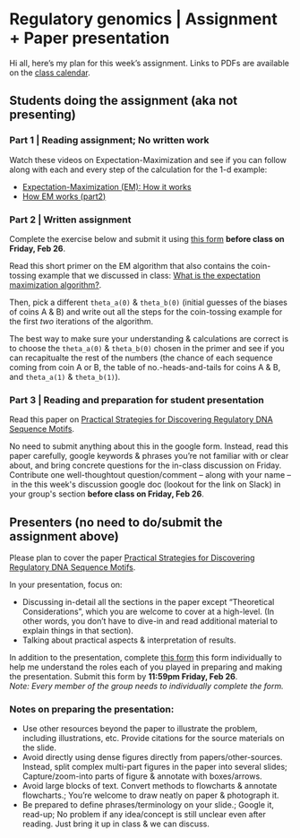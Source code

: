 # Regulatory genomics | Assignment + Paper presentation

Hi all, here’s my plan for this week’s assignment. Links to PDFs are available on the [class calendar](https://github.com/krishnanlab/teaching/blob/master/2021-spring_compbio/schedule-lectures-assignments.md#class-calendar).

## Students doing the assignment (aka not presenting)

### Part 1 | Reading assignment; No written work
Watch these videos on Expectation-Maximization and see if you can follow along with each and every step of the calculation for the 1-d example:
* [Expectation-Maximization (EM): How it works](https://www.youtube.com/watch?v=REypj2sy_5U)
* [How EM works (part2)](https://www.youtube.com/watch?v=iQoXFmbXRJA)

### Part 2 | Written assignment
Complete the exercise below and submit it using [this form](https://forms.gle/SHvRd4FX8fx7aRkg7) **before class on Friday, Feb 26**.

Read this short primer on the EM algorithm that also contains the coin-tossing example that we discussed in class: [What is the expectation maximization algorithm?](https://www.nature.com/articles/nbt1406).

Then, pick a different `theta_a(0)` & `theta_b(0)` (initial guesses of the biases of coins A & B) and write out all the steps for the coin-tossing example for the first _two_ iterations of the algorithm.

The best way to make sure your understanding & calculations are correct is to choose the `theta_a(0)` & `theta_b(0)` chosen in the primer and see if you can recapitualte the rest of the numbers (the chance of each sequence coming from coin A or B, the table of no.-heads-and-tails for coins A & B, and `theta_a(1)` & `theta_b(1)`).

### Part 3 | Reading and preparation for student presentation
Read this paper on [Practical Strategies for Discovering Regulatory DNA Sequence Motifs](http://journals.plos.org/ploscompbiol/article?id=10.1371/journal.pcbi.0020036).

No need to submit anything about this in the google form. Instead, read this paper carefully, google keywords & phrases you’re not familiar with or clear about, and bring concrete questions for the in-class discussion on Friday. Contribute one well-thoughtout question/comment – along with your name – in the this week's discussion google doc (lookout for the link on Slack) in your group's section **before class on Friday, Feb 26**.


## Presenters (no need to do/submit the assignment above)
Please plan to cover the paper [Practical Strategies for Discovering Regulatory DNA Sequence Motifs](http://journals.plos.org/ploscompbiol/article?id=10.1371/journal.pcbi.0020036).

In your presentation, focus on:
* Discussing in-detail all the sections in the paper except “Theoretical Considerations”, which you are welcome to cover at a high-level. (In other words, you don’t have to dive-in and read additional material to explain things in that section).
* Talking about practical aspects & interpretation of results.

In addition to the presentation, complete [this form](https://forms.gle/A1xqxWopcM6J1nBj7) this form individually to help me understand the roles each of you played in preparing and making the presentation. Submit this form by **11:59pm Friday, Feb 26**.  
_Note: Every member of the group needs to individually complete the form._

### Notes on preparing the presentation:
* Use other resources beyond the paper to illustrate the problem, including illustrations, etc. Provide citations for the source materials on the slide.
* Avoid directly using dense figures directly from papers/other-sources. Instead, split complex multi-part figures in the paper into several slides; Capture/zoom-into parts of figure & annotate with boxes/arrows.
* Avoid large blocks of text. Convert methods to flowcharts & annotate flowcharts.; You’re welcome to draw neatly on paper & photograph it.
* Be prepared to define phrases/terminology on your slide.; Google it, read-up; No problem if any idea/concept is still unclear even after reading. Just bring it up in class & we can discuss.
